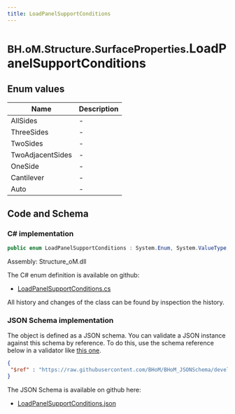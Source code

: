 ```yaml
---
title: LoadPanelSupportConditions
---
```


# <small>BH.oM.Structure.SurfaceProperties.</small>**LoadPanelSupportConditions**



## Enum values

| Name            | Description                                                    |
|-----------------|----------------------------------------------------------------|
| AllSides |  -  |
| ThreeSides |  -  |
| TwoSides |  -  |
| TwoAdjacentSides |  -  |
| OneSide |  -  |
| Cantilever |  -  |
| Auto |  -  |


## Code and Schema

### C# implementation

``` C# title="C#"
public enum LoadPanelSupportConditions : System.Enum, System.ValueType, System.IComparable, System.ISpanFormattable, System.IFormattable, System.IConvertible
```

Assembly: Structure_oM.dll

The C# enum definition is available on github:

- [LoadPanelSupportConditions.cs](https://github.com/BHoM/BHoM/blob/develop/Structure_oM/SurfaceProperties\Enums\LoadPanelSupportConditions.cs)

All history and changes of the class can be found by inspection the history.
### JSON Schema implementation

The object is defined as a JSON schema. You can validate a JSON instance against this schema by reference. To do this, use the schema reference below in a validator like [this one](https://www.jsonschemavalidator.net/).

``` json title="JSON Schema"
{
 "$ref" : "https://raw.githubusercontent.com/BHoM/BHoM_JSONSchema/develop/Structure_oM/SurfaceProperties/LoadPanelSupportConditions.json"
}
```

The JSON Schema is available on github here:

- [LoadPanelSupportConditions.json](https://github.com/BHoM/BHoM_JSONSchema/blob/develop/Structure_oM/SurfaceProperties/LoadPanelSupportConditions.json)

